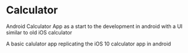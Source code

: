 # Calculator

Android Calculator App as a start to the development in android with a UI similar to old iOS calculator

A basic calulator app replicating the iOS 10 calculator app in android
